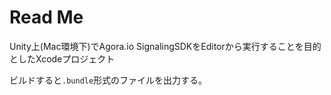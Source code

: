 # Read Me

Unity上(Mac環境下)でAgora.io SignalingSDKをEditorから実行することを目的としたXcodeプロジェクト

ビルドすると`.bundle`形式のファイルを出力する。
